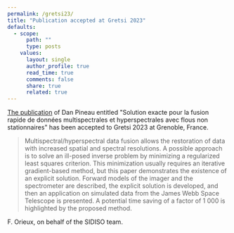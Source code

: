 ```yaml
---
permalink: /gretsi23/
title: "Publication accepted at Gretsi 2023"
defaults:
  - scope:
      path: ""
      type: posts
    values:
      layout: single
      author_profile: true
      read_time: true
      comments: false
      share: true
      related: true
---
```


[The publication](https://hal.science/hal-04279056) of Dan Pineau entitled "Solution exacte pour la fusion rapide de données multispectrales et hyperspectrales avec flous non stationnaires" has been accepted to Gretsi 2023 at Grenoble, France.

> Multispectral/hyperspectral data fusion allows the restoration of data with increased spatial and spectral resolutions. A possible approach is to solve an ill-posed inverse problem by minimizing a regularized least squares criterion. This minimization usually requires an iterative gradient-based method, but this paper demonstrates the existence of an explicit solution. Forward models of the imager and the spectrometer are described, the explicit solution is developed, and then an application on simulated data from the James Webb Space Telescope is presented. A potential time saving of a factor of 1 000 is highlighted by the proposed method.

F. Orieux, on behalf of the SIDISO team.
